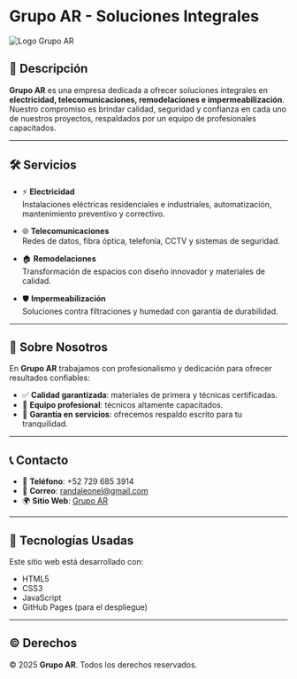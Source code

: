 # Grupo AR - Soluciones Integrales

![Logo Grupo AR](https://antoniosk60.github.io/Grupo-AR/assets/logo.png)

## 🚀 Descripción
**Grupo AR** es una empresa dedicada a ofrecer soluciones integrales en **electricidad, telecomunicaciones, remodelaciones e impermeabilización**.  
Nuestro compromiso es brindar calidad, seguridad y confianza en cada uno de nuestros proyectos, respaldados por un equipo de profesionales capacitados.

---

## 🛠️ Servicios

- ⚡ **Electricidad**  
  Instalaciones eléctricas residenciales e industriales, automatización, mantenimiento preventivo y correctivo.

- 🌐 **Telecomunicaciones**  
  Redes de datos, fibra óptica, telefonía, CCTV y sistemas de seguridad.

- 🏠 **Remodelaciones**  
  Transformación de espacios con diseño innovador y materiales de calidad.

- 🛡️ **Impermeabilización**  
  Soluciones contra filtraciones y humedad con garantía de durabilidad.

---

## 👥 Sobre Nosotros
En **Grupo AR** trabajamos con profesionalismo y dedicación para ofrecer resultados confiables:

- ✅ **Calidad garantizada**: materiales de primera y técnicas certificadas.  
- 👷 **Equipo profesional**: técnicos altamente capacitados.  
- 📄 **Garantía en servicios**: ofrecemos respaldo escrito para tu tranquilidad.  

---

## 📞 Contacto
- 📱 **Teléfono**: +52 729 685 3914  
- 📧 **Correo**: randaleonel@gmail.com  
- 🌍 **Sitio Web**: [Grupo AR](https://antoniosk60.github.io/Grupo-AR/)

---

## 📌 Tecnologías Usadas
Este sitio web está desarrollado con:

- HTML5  
- CSS3  
- JavaScript  
- GitHub Pages (para el despliegue)  

---

## ©️ Derechos
© 2025 **Grupo AR**. Todos los derechos reservados.
